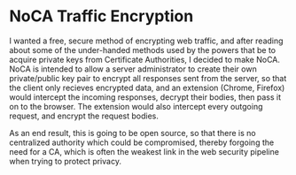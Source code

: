 <h1>NoCA Traffic Encryption</h1>
<p>I wanted a free, secure method of encrypting web traffic, and after reading about some of the under-handed methods used by the powers that be to acquire private keys from Certificate Authorities, I decided to make NoCA. NoCA is intended to allow a server administrator to create their own private/public key pair to encrypt all responses sent from the server, so that the client only recieves encrypted data, and an extension (Chrome, Firefox) would intercept the incoming responses, decrypt their bodies, then pass it on to the browser. The extension would also intercept every outgoing request, and encrypt the request bodies.</p>
<p>As an end result, this is going to be open source, so that there is no centralized authority which could be compromised, thereby forgoing the need for a CA, which is often the weakest link in the web security pipeline when trying to protect privacy.</p>

